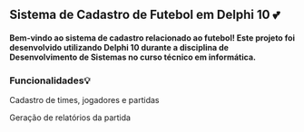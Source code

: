<h2>Sistema de Cadastro de Futebol em Delphi 10 💕</h2>
<h4>Bem-vindo ao sistema de cadastro relacionado ao futebol! Este projeto foi desenvolvido utilizando 
Delphi 10 durante a disciplina de Desenvolvimento de Sistemas no curso técnico em informática.</h4>

<h3>Funcionalidades💡</h3>
<p>Cadastro de times, jogadores e partidas</p>
<p>Geração de relatórios da partida</p>
